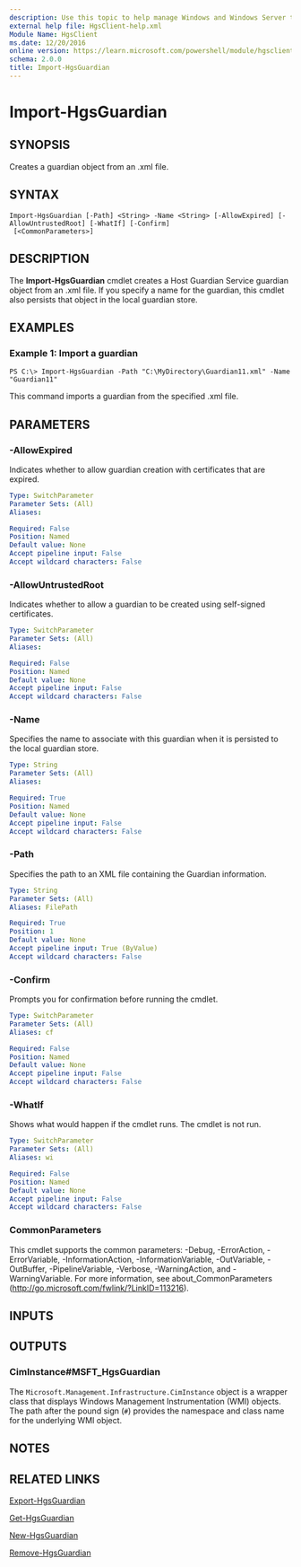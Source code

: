 ```yaml
---
description: Use this topic to help manage Windows and Windows Server technologies with Windows PowerShell.
external help file: HgsClient-help.xml
Module Name: HgsClient
ms.date: 12/20/2016
online version: https://learn.microsoft.com/powershell/module/hgsclient/import-hgsguardian?view=windowsserver2019-ps&wt.mc_id=ps-gethelp
schema: 2.0.0
title: Import-HgsGuardian
---
```


# Import-HgsGuardian

## SYNOPSIS
Creates a guardian object from an .xml file.

## SYNTAX

```
Import-HgsGuardian [-Path] <String> -Name <String> [-AllowExpired] [-AllowUntrustedRoot] [-WhatIf] [-Confirm]
 [<CommonParameters>]
```

## DESCRIPTION
The **Import-HgsGuardian** cmdlet creates a Host Guardian Service guardian object from an .xml file.
If you specify a name for the guardian, this cmdlet also persists that object in the local guardian store.

## EXAMPLES

### Example 1: Import a guardian
```
PS C:\> Import-HgsGuardian -Path "C:\MyDirectory\Guardian11.xml" -Name "Guardian11"
```

This command imports a guardian from the specified .xml file.

## PARAMETERS

### -AllowExpired
Indicates whether to allow guardian creation with certificates that are expired.

```yaml
Type: SwitchParameter
Parameter Sets: (All)
Aliases: 

Required: False
Position: Named
Default value: None
Accept pipeline input: False
Accept wildcard characters: False
```

### -AllowUntrustedRoot
Indicates whether to allow a guardian to be created using self-signed certificates.

```yaml
Type: SwitchParameter
Parameter Sets: (All)
Aliases: 

Required: False
Position: Named
Default value: None
Accept pipeline input: False
Accept wildcard characters: False
```

### -Name
Specifies the name to associate with this guardian when it is persisted to the local guardian store.

```yaml
Type: String
Parameter Sets: (All)
Aliases: 

Required: True
Position: Named
Default value: None
Accept pipeline input: False
Accept wildcard characters: False
```

### -Path
Specifies the path to an XML file containing the Guardian information.

```yaml
Type: String
Parameter Sets: (All)
Aliases: FilePath

Required: True
Position: 1
Default value: None
Accept pipeline input: True (ByValue)
Accept wildcard characters: False
```

### -Confirm
Prompts you for confirmation before running the cmdlet.

```yaml
Type: SwitchParameter
Parameter Sets: (All)
Aliases: cf

Required: False
Position: Named
Default value: None
Accept pipeline input: False
Accept wildcard characters: False
```

### -WhatIf
Shows what would happen if the cmdlet runs. The cmdlet is not run.

```yaml
Type: SwitchParameter
Parameter Sets: (All)
Aliases: wi

Required: False
Position: Named
Default value: None
Accept pipeline input: False
Accept wildcard characters: False
```

### CommonParameters
This cmdlet supports the common parameters: -Debug, -ErrorAction, -ErrorVariable, -InformationAction, -InformationVariable, -OutVariable, -OutBuffer, -PipelineVariable, -Verbose, -WarningAction, and -WarningVariable. For more information, see about_CommonParameters (http://go.microsoft.com/fwlink/?LinkID=113216).

## INPUTS

## OUTPUTS

### CimInstance#MSFT_HgsGuardian
The `Microsoft.Management.Infrastructure.CimInstance` object is a wrapper class that displays Windows Management Instrumentation (WMI) objects.
The path after the pound sign (`#`) provides the namespace and class name for the underlying WMI object.

## NOTES

## RELATED LINKS

[Export-HgsGuardian](./Export-HgsGuardian.md)

[Get-HgsGuardian](./Get-HgsGuardian.md)

[New-HgsGuardian](./New-HgsGuardian.md)

[Remove-HgsGuardian](./Remove-HgsGuardian.md)

